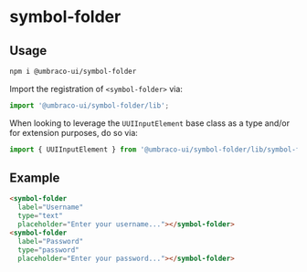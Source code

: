# symbol-folder

## Usage

```zsh
npm i @umbraco-ui/symbol-folder
```

Import the registration of `<symbol-folder>` via:

```javascript
import '@umbraco-ui/symbol-folder/lib';
```

When looking to leverage the `UUIInputElement` base class as a type and/or for extension purposes, do so via:

```javascript
import { UUIInputElement } from '@umbraco-ui/symbol-folder/lib/symbol-folder.element';
```

## Example

```html
<symbol-folder
  label="Username"
  type="text"
  placeholder="Enter your username..."></symbol-folder>
<symbol-folder
  label="Password"
  type="password"
  placeholder="Enter your password..."></symbol-folder>
```
